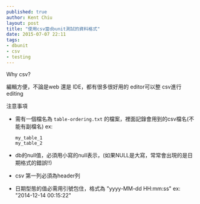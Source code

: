 ```yaml
---
published: true
author: Kent Chiu
layout: post
title: "使用csv當dbunit測試的資料格式"
date: 2015-07-07 22:11
tags: 
- dbunit
- csv
- testing
---
```




Why csv? 

編輯方便，不論是web 還是 IDE，都有很多很好用的 editor可以整 csv進行editing


注意事項

* 需有一個檔名為 `table-ordering.txt` 的檔案，裡面記錄會用到的csv檔名(不能有副檔名)
    ex:
    
    ```
    my_table_1
    my_table_2
    ```
* db的null值，必須用小寫的null表示，(如果NULL是大寫，常常會出現的是日期格式的錯誤!!)
* csv 第一列必須為header列
* 日期型態的值必需用引號包住，格式為 "yyyy-MM-dd HH:mm:ss" ex: "2014-12-14 00:15:22"
